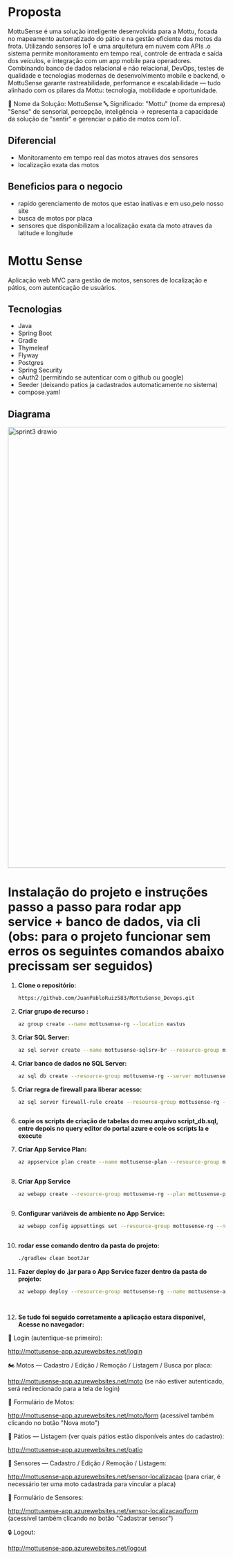 # Proposta

MottuSense é uma solução inteligente desenvolvida para a Mottu, focada no mapeamento automatizado do pátio e na gestão eficiente das motos da frota.
Utilizando sensores IoT e uma arquitetura em nuvem com APIs .o sistema permite monitoramento em tempo real, controle de entrada e saída dos veículos, e integração com um app mobile para operadores.
Combinando banco de dados relacional e não relacional, DevOps, testes de qualidade e tecnologias modernas de desenvolvimento mobile e backend, o MottuSense garante rastreabilidade, performance e escalabilidade — tudo alinhado com os pilares da Mottu: tecnologia, mobilidade e oportunidade.

🛵 Nome da Solução: MottuSense
🔤 Significado:
"Mottu" (nome da empresa)
"Sense" de sensorial, percepção, inteligência → representa a capacidade da solução de "sentir" e gerenciar o pátio de motos com IoT.

## Diferencial

- Monitoramento em tempo real das motos atraves dos sensores
- localização exata das motos

## Beneficios para o negocio

- rapido gerenciamento de motos que estao inativas e em uso,pelo nosso site
- busca de motos por placa
- sensores que disponibilizam a localização exata da moto atraves da latitude e longitude

# Mottu Sense

Aplicação web MVC para gestão de motos, sensores de localização e pátios, com autenticação de usuários.

## Tecnologias

- Java
- Spring Boot
- Gradle
- Thymeleaf
- Flyway
- Postgres
- Spring Security
- oAuth2 (permitindo se autenticar com o github ou google)
- Seeder (deixando patios ja cadastrados automaticamente no sistema)
- compose.yaml 



## Diagrama 
<img width="1500" height="1017" alt="sprint3 drawio" src="https://github.com/user-attachments/assets/589b7a99-c5cd-4c0e-9313-71f757e99142" />


# Instalação do projeto e instruções passo a passo para rodar app service + banco de dados, via cli (obs: para o projeto funcionar sem erros os seguintes comandos abaixo precissam ser seguidos)

1. **Clone o repositório:**
   ```bash
   https://github.com/JuanPabloRuiz583/MottuSense_Devops.git

2. **Criar grupo de recurso :**
   ```bash
   az group create --name mottusense-rg --location eastus


3. **Criar SQL Server:**
   ```bash
   az sql server create --name mottusense-sqlsrv-br --resource-group mottusense-rg --location brazilsouth --admin-user admin_fiap --admin-password Teste123!


4. **Criar banco de dados no SQL Server:**
   ```bash
   az sql db create --resource-group mottusense-rg --server mottusense-sqlsrv-br --name mottusensedb --service-objective S0


5. **Criar regra de firewall para liberar acesso:**
   ```bash
   az sql server firewall-rule create --resource-group mottusense-rg --server mottusense-sqlsrv-br --name AllowAllIPs --start-ip-address 0.0.0.0 --end-ip-address 255.255.255.255



6. **copie os scripts de criação de tabelas do meu arquivo script_db.sql, entre depois no query editor do portal azure e cole os scripts la e execute**


   
7. **Criar App Service Plan:**
   ```bash
   az appservice plan create --name mottusense-plan --resource-group mottusense-rg --sku B1 --is-linux --location eastus



8. **Criar App Service**
   ```bash
   az webapp create --resource-group mottusense-rg --plan mottusense-plan --name mottusense-app --runtime "JAVA:17-java17"



9. **Configurar variáveis de ambiente no App Service:**
    ```bash
    az webapp config appsettings set --resource-group mottusense-rg --name mottusense-app --settings GITHUB_CLIENT_ID=Ov23liPExW7Z4g4CtLOY GITHUB_CLIENT_SECRET=3d334f3113c1890485ccc6fa39c27102bf512b84 GOOGLE_CLIENT_ID=412634895320-k0f2uesevgp6k3dulemambo97rd3qn2o.apps.googleusercontent.com GOOGLE_CLIENT_SECRET=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 SPRING_DATASOURCE_URL="jdbc:sqlserver://mottusense-sqlsrv-br.database.windows.net:1433;database=mottusensedb;encrypt=true;trustServerCertificate=false;hostNameInCertificate=*.database.windows.net;loginTimeout=30" SPRING_DATASOURCE_USERNAME=admin_fiap@mottusense-sqlsrv-br SPRING_DATASOURCE_PASSWORD=Teste123!



10. **rodar esse comando dentro da pasta do projeto:**
    ```bash
    ./gradlew clean bootJar


11. **Fazer deploy do .jar para o App Service fazer dentro da pasta do projeto:**
    ```bash
    az webapp deploy --resource-group mottusense-rg --name mottusense-app --src-path .\build\libs\mottusense-0.0.1-SNAPSHOT.jar --type jar




12. **Se tudo foi seguido corretamente a aplicação estara disponivel, Acesse no navegador:**

🔑 Login (autentique-se primeiro):

http://mottusense-app.azurewebsites.net/login

🏍️ Motos — Cadastro / Edição / Remoção / Listagem / Busca por placa:

http://mottusense-app.azurewebsites.net/moto
(se não estiver autenticado, será redirecionado para a tela de login)

📄 Formulário de Motos:

http://mottusense-app.azurewebsites.net/moto/form
(acessível também clicando no botão "Nova moto")

🏢 Pátios — Listagem (ver quais pátios estão disponíveis antes do cadastro):

http://mottusense-app.azurewebsites.net/patio

📍 Sensores — Cadastro / Edição / Remoção / Listagem:

http://mottusense-app.azurewebsites.net/sensor-localizacao
(para criar, é necessário ter uma moto cadastrada para vincular a placa)

📝 Formulário de Sensores:

http://mottusense-app.azurewebsites.net/sensor-localizacao/form
(acessível também clicando no botão "Cadastrar sensor")

🔒 Logout:

http://mottusense-app.azurewebsites.net/logout



